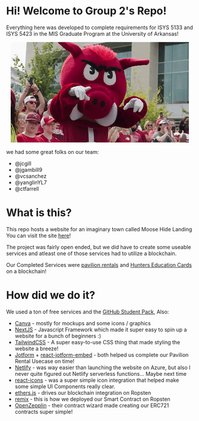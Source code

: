 # Hi! Welcome to Group 2's Repo!
Everything here was developed to complete requirements for ISYS 5133 and ISYS 5423 in the MIS Graduate Program at the University of Arkansas!

<p align="center">
  <img src="https://github.com/ctfarrell/mhl-site/blob/main/woopig.gif" alt="animated" />
</p>

we had some great folks on our team:
- @jcgill
- @jgambill9
- @vcsanchez
- @yanglinYL7
- @ctfarrell

# What is this?
This repo hosts a website for an imaginary town called Moose Hide Landing
You can visit the site [here](https://dreamy-panini-3ecd39.netlify.app/)!

The project was fairly open ended, but we did have to create some useable services and atleast one of those services had to utilize a blockchain.

Our Completed Services were [pavilion rentals](https://dreamy-panini-3ecd39.netlify.app/pavilions) and [Hunters Education Cards](https://dreamy-panini-3ecd39.netlify.app/hunting) on a blockchain!

# How did we do it?
We used a ton of free services and the [GitHub Student Pack](https://education.github.com/pack), Also: 
- [Canva](https://www.canva.com/design/DAEqHMUV1jI/yO0TfZMgYLWZMXgmgCMsnA/view?website#4:town-of-moose-hide-landing) - mostly for mockups and some icons / graphics
- [NextJS](https://nextjs.org/) - Javascript Framework which made it super easy to spin up a website for a bunch of beginners :)
- [TailwindCSS](https://tailwindcss.com/) - A super easy-to-use CSS thing that made styling the website a breeze!
- [Jotform](https://www.jotform.com/) + [react-jotform-embed](https://github.com/xurei/react-jotform-embed) - both helped us complete our Pavilion Rental Usecase on time!
- [Netlify](https://www.netlify.com/) - was way easier than launching the website on Azure, but also I never quite figured out Netlify serverless functions... Maybe next time
- [react-icons](https://react-icons.github.io/react-icons/) - was a super simple icon integration that helped make some simple UI Components really clear.
- [ethers.js](https://docs.ethers.io/v5/) - drives our blockchain integration on Ropsten
- [remix](https://remix.ethereum.org/) - this is how we deployed our Smart Contract on Ropsten
- [OpenZepplin](https://docs.openzeppelin.com/contracts/4.x/wizard) - their contract wizard made creating our ERC721 contracts super simple!  